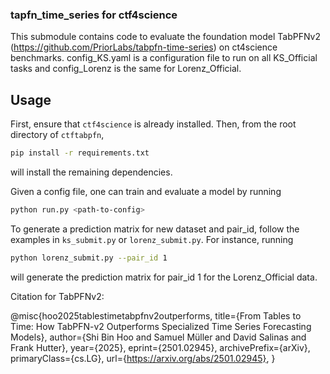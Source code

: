 ### tapfn_time_series for ctf4science

This submodule contains code to evaluate the foundation model TabPFNv2 (https://github.com/PriorLabs/tabpfn-time-series) on ct4science benchmarks. config_KS.yaml is a configuration file to run on all KS_Official tasks and config_Lorenz is the same for Lorenz_Official. 

## Usage
First, ensure that `ctf4science` is already installed. Then, from the root directory of `ctftabpfn`, 
```bash
pip install -r requirements.txt
```
will install the remaining dependencies. 

Given a config file, one can train and evaluate a model by running
```bash
python run.py <path-to-config>
```
To generate a prediction matrix for new dataset and pair_id, follow the examples in `ks_submit.py` or `lorenz_submit.py`. For instance, running
```bash
python lorenz_submit.py --pair_id 1
```
will generate the prediction matrix for pair_id 1 for the Lorenz_Official data. 

Citation for TabPFNv2:

@misc{hoo2025tablestimetabpfnv2outperforms,
      title={From Tables to Time: How TabPFN-v2 Outperforms Specialized Time Series Forecasting Models}, 
      author={Shi Bin Hoo and Samuel Müller and David Salinas and Frank Hutter},
      year={2025},
      eprint={2501.02945},
      archivePrefix={arXiv},
      primaryClass={cs.LG},
      url={https://arxiv.org/abs/2501.02945}, 
}